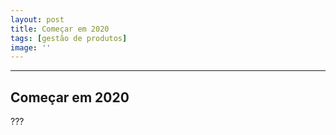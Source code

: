 ```yaml
---
layout: post
title: Começar em 2020
tags: [gestão de produtos]
image: ''
---
```


---

## Começar em 2020

???
